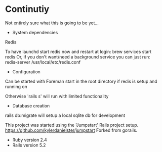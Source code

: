 # Continutiy

Not entirely sure what this is going to be yet...

* System dependencies

Redis

To have launchd start redis now and restart at login:
  brew services start redis
Or, if you don't want/need a background service you can just run:
  redis-server /usr/local/etc/redis.conf

* Configuration

Can be started with Foreman start in the root directory if redis is setup and running on 

Otherwise 'rails s' will run with limited functionality

* Database creation

rails db:migrate will setup a local sqlite db for development 

This project was started using the 'Jumpstart' Rails project setup. 
https://github.com/kylerdanielster/jumpstart Forked from gorails.


* Ruby version 2.4 
* Rails version 5.2


